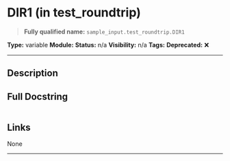 # DIR1 (in test_roundtrip)
> **Fully qualified name:** `sample_input.test_roundtrip.DIR1`

**Type:** variable
**Module:** 
**Status:** n/a
**Visibility:** n/a
**Tags:** 
**Deprecated:** ❌

---

## Description


## Full Docstring
```

```

## Links
None

---
